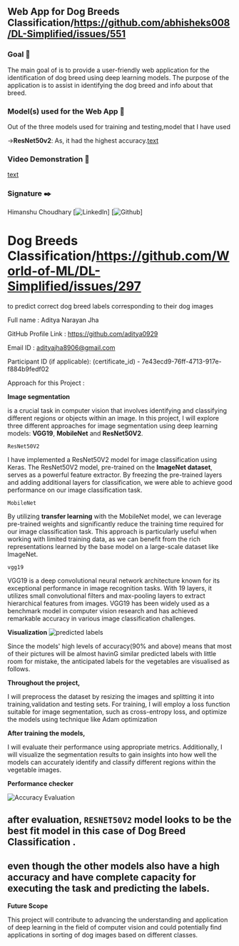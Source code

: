 ## Web App for Dog Breeds Classification/https://github.com/abhisheks008/DL-Simplified/issues/551

### Goal 🎯

The main goal of is to provide a user-friendly web application for the identification of dog breed using deep learning models. The purpose of the application is to assist in identifying the dog breed and info about that breed.

### Model(s) used for the Web App 🧮

Out of the three models used for training and testing,model that I have used

->**ResNet50v2**: As, it had the highest accuracy.[text](<Models/ResNet50v2(98%).ipynb>)

### Video Demonstration 🎥

[text](web-app/demo.webm)

### Signature ✒️

Himanshu Choudhary
[![LinkedIn](https://www.linkedin.com/in/himanshu-choudhary-178618245/)]
[![Github](https://github.com/Himanshu8850)]

# Dog Breeds Classification/https://github.com/World-of-ML/DL-Simplified/issues/297

to predict correct dog breed labels corresponding to their dog images

Full name : Aditya Narayan Jha

GitHub Profile Link : https://github.com/aditya0929

Email ID : adityajha8906@gmail.com

Participant ID (if applicable): (certificate_id) - 7e43ecd9-76ff-4713-917e-f884b9fedf02

Approach for this Project :

**Image segmentation**

is a crucial task in computer vision that involves identifying and classifying different regions or objects within an image. In this project, I will explore three different approaches for image segmentation using deep learning models: **VGG19**, **MobileNet** and **ResNet50V2**.

`ResNet50V2`

I have implemented a ResNet50V2 model for image classification using Keras. The ResNet50V2 model, pre-trained on the **ImageNet dataset**, serves as a powerful feature extractor. By freezing the pre-trained layers and adding additional layers for classification, we were able to achieve good performance on our image classification task.

`MobileNet`

By utilizing **transfer learning** with the MobileNet model, we can leverage pre-trained weights and significantly reduce the training time required for our image classification task. This approach is particularly useful when working with limited training data, as we can benefit from the rich representations learned by the base model on a large-scale dataset like ImageNet.

`vgg19`

VGG19 is a deep convolutional neural network architecture known for its exceptional performance in image recognition tasks. With 19 layers, it utilizes small convolutional filters and max-pooling layers to extract hierarchical features from images. VGG19 has been widely used as a benchmark model in computer vision research and has achieved remarkable accuracy in various image classification challenges.

**Visualization**
![predicted labels](https://github.com/aditya0929/Dog-Breeds-Classification/assets/127277877/37d63e3e-2083-42fa-97df-ee6912beda57)

Since the models' high levels of accuracy(90% and above) means that most of their pictures will be almost havinG similar predicted labels with little room for mistake, the anticipated labels for the vegetables are visualised as follows.

**Throughout the project,**

I will preprocess the dataset by resizing the images and splitting it into training,validation and testing sets. For training, I will employ a loss function suitable for image segmentation, such as cross-entropy loss, and optimize the models using technique like Adam optimization

**After training the models,**

I will evaluate their performance using appropriate metrics. Additionally, I will visualize the segmentation results to gain insights into how well the models can accurately identify and classify different regions within the vegetable images.

**Performance checker**

![Accuracy Evaluation](https://github.com/aditya0929/Dog-Breeds-Classification/assets/127277877/f6d43ce8-dfcd-4b6c-afbd-a90f28bacaff)

## after evaluation, `RESNET50V2` model looks to be the best fit model in this case of Dog Breed Classification .

## even though the other models also have a high accuracy and have complete capacity for executing the task and predicting the labels.

**Future Scope**

This project will contribute to advancing the understanding and application of deep learning in the field of computer vision and could potentially find applications in sorting of dog images based on different classes.
